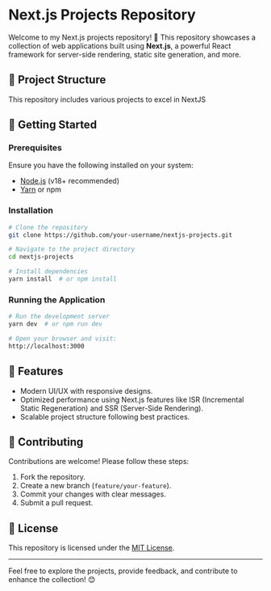 # Next.js Projects Repository

Welcome to my Next.js projects repository! 🚀 This repository showcases a collection of web applications built using **Next.js**, a powerful React framework for server-side rendering, static site generation, and more.

## 📂 Project Structure

This repository includes various projects to excel in NextJS

## 🚀 Getting Started

### Prerequisites
Ensure you have the following installed on your system:
- [Node.js](https://nodejs.org/) (v18+ recommended)
- [Yarn](https://yarnpkg.com/) or npm

### Installation
```bash
# Clone the repository
git clone https://github.com/your-username/nextjs-projects.git

# Navigate to the project directory
cd nextjs-projects

# Install dependencies
yarn install  # or npm install
```

### Running the Application
```bash
# Run the development server
yarn dev  # or npm run dev

# Open your browser and visit:
http://localhost:3000
```

## 🌟 Features
- Modern UI/UX with responsive designs.
- Optimized performance using Next.js features like ISR (Incremental Static Regeneration) and SSR (Server-Side Rendering).
- Scalable project structure following best practices.

## 🤝 Contributing
Contributions are welcome! Please follow these steps:
1. Fork the repository.
2. Create a new branch (`feature/your-feature`).
3. Commit your changes with clear messages.
4. Submit a pull request.

## 📜 License
This repository is licensed under the [MIT License](LICENSE).

---

Feel free to explore the projects, provide feedback, and contribute to enhance the collection! 😊
